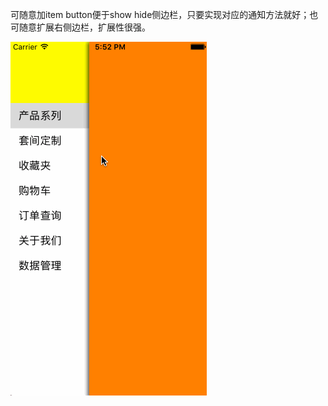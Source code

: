 可随意加item button便于show hide侧边栏，只要实现对应的通知方法就好；也可随意扩展右侧边栏，扩展性很强。


![image](https://github.com/sundan1991/SDLeftSlider/raw/master/bbb.gif)

